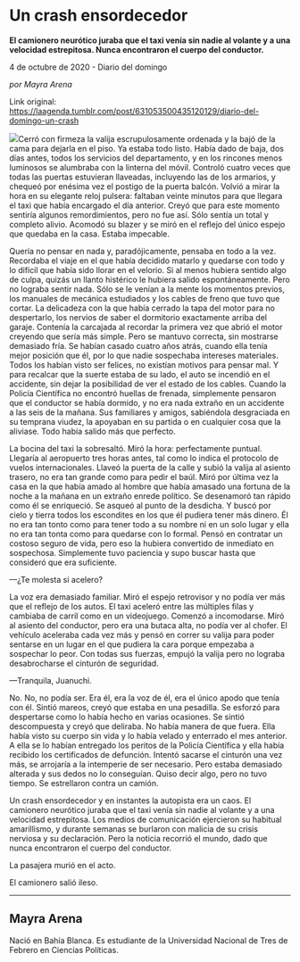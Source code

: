 # Un crash ensordecedor

**El camionero neurótico juraba que el taxi venía sin nadie al volante y a una velocidad estrepitosa. Nunca encontraron el cuerpo del conductor.**

4 de octubre de 2020 - Diario del domingo

_por Mayra Arena_

Link original: https://laagenda.tumblr.com/post/631053500435120129/diario-del-domingo-un-crash

![](https://64.media.tumblr.com/ce8ea39051345e09b20c1cd576b4a3cd/c19db177783b21dd-d6/s500x750/4db8d55a6ed4d7c899a62c90b17bab7e64dd77bd.jpg)Cerró con firmeza la valija escrupulosamente
ordenada y la bajó de la cama para dejarla en el piso. Ya estaba todo listo.
Había dado de baja, dos días antes, todos los servicios del departamento, y en
los rincones menos luminosos se alumbraba con la linterna del móvil. Controló
cuatro veces que todas las puertas estuvieran llaveadas, incluyendo las de los
armarios, y chequeó por enésima vez el postigo de la puerta balcón. Volvió a
mirar la hora en su elegante reloj pulsera: faltaban veinte minutos para que
llegara el taxi que había encargado el día anterior. Creyó que para este
momento sentiría algunos remordimientos, pero no fue así. Sólo sentía un total
y completo alivio. Acomodó su blazer y se miró en el reflejo del único espejo
que quedaba en la casa. Estaba impecable. 

Quería no pensar en nada y, paradójicamente,
pensaba en todo a la vez. Recordaba el viaje en el que había decidido matarlo y
quedarse con todo y lo difícil que había sido llorar en el velorio. Si al menos
hubiera sentido algo de culpa, quizás un llanto histérico le hubiera salido
espontáneamente. Pero no lograba sentir nada. Sólo se le venían a la mente los
momentos previos, los manuales de mecánica estudiados y los cables de freno que
tuvo que cortar. La delicadeza con la que había cerrado la tapa del motor para
no despertarlo, los nervios de saber el dormitorio exactamente arriba del
garaje. Contenía la carcajada al recordar la primera vez que abrió el motor
creyendo que sería más simple. Pero se mantuvo correcta, sin mostrarse
demasiado fría. Se habían casado cuatro años atrás, cuando ella tenía mejor
posición que él, por lo que nadie sospechaba intereses materiales. Todos los
habían visto ser felices, no existían motivos para pensar mal. Y para recalcar
que la suerte estaba de su lado, el auto se incendió en el accidente, sin dejar
la posibilidad de ver el estado de los cables. Cuando la Policía Científica no
encontró huellas de frenada, simplemente pensaron que el conductor se había
dormido, y no era nada extraño en un accidente a las seis de la mañana. Sus
familiares y amigos, sabiéndola desgraciada en su temprana viudez, la apoyaban
en su partida o en cualquier cosa que la aliviase. Todo había salido más que
perfecto.

La bocina del taxi la sobresaltó. Miró la
hora: perfectamente puntual. Llegaría al aeropuerto tres horas antes, tal como
lo indica el protocolo de vuelos internacionales. Llaveó la puerta de la calle
y subió la valija al asiento trasero, no era tan grande como para pedir el
baúl. Miró por última vez la casa en la que había amado al hombre que había
amasado una fortuna de la noche a la mañana en un extraño enrede político. Se
desenamoró tan rápido como él se enriqueció. Se asqueó al punto de la desdicha.
Y buscó por cielo y tierra todos los escondites en los que él pudiera tener más
dinero. Él no era tan tonto como para tener todo a su nombre ni en un solo
lugar y ella no era tan tonta como para quedarse con lo formal. Pensó en
contratar un costoso seguro de vida, pero eso la hubiera convertido de
inmediato en sospechosa. Simplemente tuvo paciencia y supo buscar hasta que
consideró que era suficiente. 

—¿Te molesta si acelero?

La voz era demasiado familiar. Miró el espejo
retrovisor y no podía ver más que el reflejo de los autos. El taxi aceleró
entre las múltiples filas y cambiaba de carril como en un videojuego. Comenzó a
incomodarse. Miró al asiento del conductor, pero era una butaca alta, no podía
ver al chofer. El vehículo aceleraba cada vez más y pensó en correr su valija
para poder sentarse en un lugar en el que pudiera la cara porque empezaba a
sospechar lo peor. Con todas sus fuerzas, empujó la valija pero no lograba
desabrocharse el cinturón de seguridad.

—Tranquila, Juanuchi.

No. No, no podía ser. Era él, era la voz de
él, era el único apodo que tenía con él. Sintió mareos, creyó que estaba en una
pesadilla. Se esforzó para despertarse como lo había hecho en varias ocasiones.
Se sintió descompuesta y creyó que deliraba. No había manera de que fuera. Ella
había visto su cuerpo sin vida y lo había velado y enterrado el mes anterior. A
ella se lo habían entregado los peritos de la Policía Científica y ella había
recibido los certificados de defunción. Intentó sacarse el cinturón una vez
más, se arrojaría a la intemperie de ser necesario. Pero estaba demasiado
alterada y sus dedos no lo conseguían. Quiso decir algo, pero no tuvo tiempo.
Se estrellaron contra un camión. 

Un crash ensordecedor y en instantes la
autopista era un caos. El camionero neurótico juraba que el taxi venía sin
nadie al volante y a una velocidad estrepitosa. Los medios de comunicación
ejercieron su habitual amarillismo, y durante semanas se burlaron con malicia
de su crisis nerviosa y su declaración. Pero la noticia recorrió el mundo, dado
que nunca encontraron el cuerpo del conductor. 

La pasajera murió en el acto. 

El camionero salió ileso. 



---

Mayra Arena
-----------

 Nació en Bahía Blanca. Es estudiante de la Universidad Nacional de Tres de Febrero en Ciencias Políticas.

